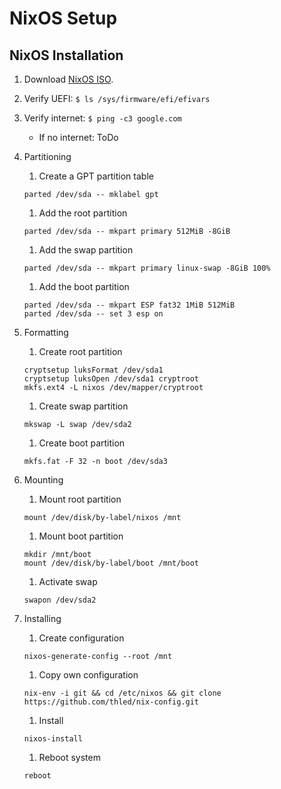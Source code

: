 # NixOS Setup

## NixOS Installation

1. Download [NixOS ISO][nixos].
1. Verify UEFI: `$ ls /sys/firmware/efi/efivars`
1. Verify internet: `$ ping -c3 google.com`
    - If no internet: ToDo
1. Partitioning
    1. Create a GPT partition table

    ```shell
    parted /dev/sda -- mklabel gpt
    ```

    1. Add the root partition

    ```shell
    parted /dev/sda -- mkpart primary 512MiB -8GiB
    ```

    1. Add the swap partition

    ```shell
    parted /dev/sda -- mkpart primary linux-swap -8GiB 100%
    ```

    1. Add the boot partition

    ```shell
    parted /dev/sda -- mkpart ESP fat32 1MiB 512MiB
    parted /dev/sda -- set 3 esp on
    ```

1. Formatting
    1. Create root partition

    ```shell
    cryptsetup luksFormat /dev/sda1
    cryptsetup luksOpen /dev/sda1 cryptroot
    mkfs.ext4 -L nixos /dev/mapper/cryptroot
    ```

    1. Create swap partition

    ```shell
    mkswap -L swap /dev/sda2
    ```

    1. Create boot partition

    ```shell
    mkfs.fat -F 32 -n boot /dev/sda3
    ```

1. Mounting
    1. Mount root partition

    ```shell
    mount /dev/disk/by-label/nixos /mnt
    ```

    1. Mount boot partition

    ```shell
    mkdir /mnt/boot
    mount /dev/disk/by-label/boot /mnt/boot
    ```

    1. Activate swap

    ```shell
    swapon /dev/sda2
    ```

1. Installing
    1. Create configuration

    ```shell
    nixos-generate-config --root /mnt
    ```

    1. Copy own configuration

    ```shell
    nix-env -i git && cd /etc/nixos && git clone https://github.com/thled/nix-config.git 
    ```

    1. Install

    ```shell
    nixos-install
    ```
        
    1. Reboot system

    ```shell
    reboot
    ```

[nixos]: https://nixos.org/download.html#nixos-iso

